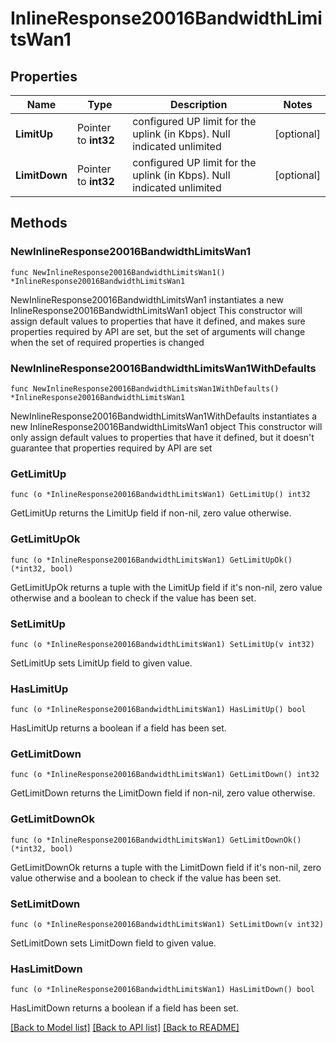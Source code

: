 # InlineResponse20016BandwidthLimitsWan1

## Properties

Name | Type | Description | Notes
------------ | ------------- | ------------- | -------------
**LimitUp** | Pointer to **int32** | configured UP limit for the uplink (in Kbps).  Null indicated unlimited | [optional] 
**LimitDown** | Pointer to **int32** | configured UP limit for the uplink (in Kbps).  Null indicated unlimited | [optional] 

## Methods

### NewInlineResponse20016BandwidthLimitsWan1

`func NewInlineResponse20016BandwidthLimitsWan1() *InlineResponse20016BandwidthLimitsWan1`

NewInlineResponse20016BandwidthLimitsWan1 instantiates a new InlineResponse20016BandwidthLimitsWan1 object
This constructor will assign default values to properties that have it defined,
and makes sure properties required by API are set, but the set of arguments
will change when the set of required properties is changed

### NewInlineResponse20016BandwidthLimitsWan1WithDefaults

`func NewInlineResponse20016BandwidthLimitsWan1WithDefaults() *InlineResponse20016BandwidthLimitsWan1`

NewInlineResponse20016BandwidthLimitsWan1WithDefaults instantiates a new InlineResponse20016BandwidthLimitsWan1 object
This constructor will only assign default values to properties that have it defined,
but it doesn't guarantee that properties required by API are set

### GetLimitUp

`func (o *InlineResponse20016BandwidthLimitsWan1) GetLimitUp() int32`

GetLimitUp returns the LimitUp field if non-nil, zero value otherwise.

### GetLimitUpOk

`func (o *InlineResponse20016BandwidthLimitsWan1) GetLimitUpOk() (*int32, bool)`

GetLimitUpOk returns a tuple with the LimitUp field if it's non-nil, zero value otherwise
and a boolean to check if the value has been set.

### SetLimitUp

`func (o *InlineResponse20016BandwidthLimitsWan1) SetLimitUp(v int32)`

SetLimitUp sets LimitUp field to given value.

### HasLimitUp

`func (o *InlineResponse20016BandwidthLimitsWan1) HasLimitUp() bool`

HasLimitUp returns a boolean if a field has been set.

### GetLimitDown

`func (o *InlineResponse20016BandwidthLimitsWan1) GetLimitDown() int32`

GetLimitDown returns the LimitDown field if non-nil, zero value otherwise.

### GetLimitDownOk

`func (o *InlineResponse20016BandwidthLimitsWan1) GetLimitDownOk() (*int32, bool)`

GetLimitDownOk returns a tuple with the LimitDown field if it's non-nil, zero value otherwise
and a boolean to check if the value has been set.

### SetLimitDown

`func (o *InlineResponse20016BandwidthLimitsWan1) SetLimitDown(v int32)`

SetLimitDown sets LimitDown field to given value.

### HasLimitDown

`func (o *InlineResponse20016BandwidthLimitsWan1) HasLimitDown() bool`

HasLimitDown returns a boolean if a field has been set.


[[Back to Model list]](../README.md#documentation-for-models) [[Back to API list]](../README.md#documentation-for-api-endpoints) [[Back to README]](../README.md)


